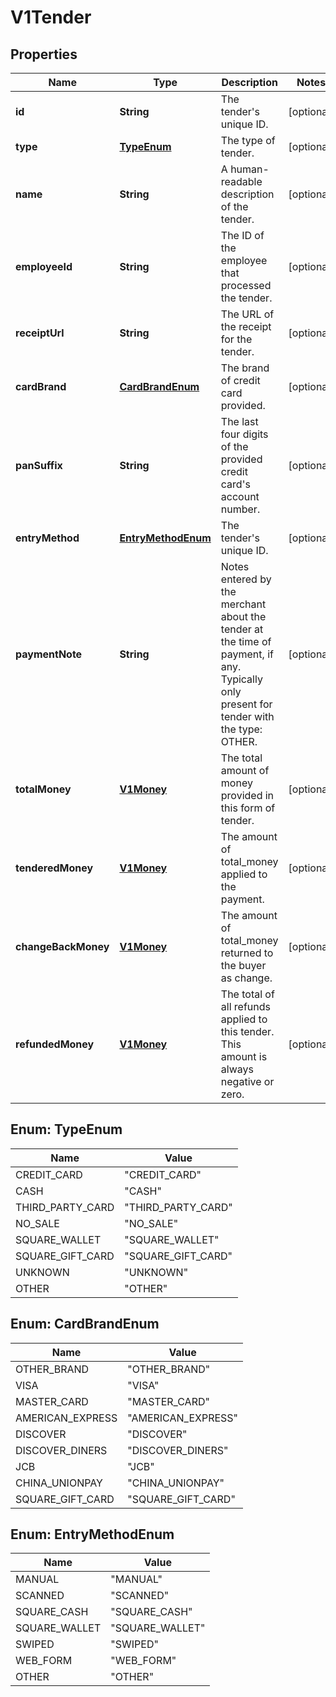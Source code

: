 
# V1Tender

## Properties
Name | Type | Description | Notes
------------ | ------------- | ------------- | -------------
**id** | **String** | The tender&#39;s unique ID. |  [optional]
**type** | [**TypeEnum**](#TypeEnum) | The type of tender. |  [optional]
**name** | **String** | A human-readable description of the tender. |  [optional]
**employeeId** | **String** | The ID of the employee that processed the tender. |  [optional]
**receiptUrl** | **String** | The URL of the receipt for the tender. |  [optional]
**cardBrand** | [**CardBrandEnum**](#CardBrandEnum) | The brand of credit card provided. |  [optional]
**panSuffix** | **String** | The last four digits of the provided credit card&#39;s account number. |  [optional]
**entryMethod** | [**EntryMethodEnum**](#EntryMethodEnum) | The tender&#39;s unique ID. |  [optional]
**paymentNote** | **String** | Notes entered by the merchant about the tender at the time of payment, if any. Typically only present for tender with the type: OTHER. |  [optional]
**totalMoney** | [**V1Money**](V1Money.md) | The total amount of money provided in this form of tender. |  [optional]
**tenderedMoney** | [**V1Money**](V1Money.md) | The amount of total_money applied to the payment. |  [optional]
**changeBackMoney** | [**V1Money**](V1Money.md) | The amount of total_money returned to the buyer as change. |  [optional]
**refundedMoney** | [**V1Money**](V1Money.md) | The total of all refunds applied to this tender. This amount is always negative or zero. |  [optional]


<a name="TypeEnum"></a>
## Enum: TypeEnum
Name | Value
---- | -----
CREDIT_CARD | &quot;CREDIT_CARD&quot;
CASH | &quot;CASH&quot;
THIRD_PARTY_CARD | &quot;THIRD_PARTY_CARD&quot;
NO_SALE | &quot;NO_SALE&quot;
SQUARE_WALLET | &quot;SQUARE_WALLET&quot;
SQUARE_GIFT_CARD | &quot;SQUARE_GIFT_CARD&quot;
UNKNOWN | &quot;UNKNOWN&quot;
OTHER | &quot;OTHER&quot;


<a name="CardBrandEnum"></a>
## Enum: CardBrandEnum
Name | Value
---- | -----
OTHER_BRAND | &quot;OTHER_BRAND&quot;
VISA | &quot;VISA&quot;
MASTER_CARD | &quot;MASTER_CARD&quot;
AMERICAN_EXPRESS | &quot;AMERICAN_EXPRESS&quot;
DISCOVER | &quot;DISCOVER&quot;
DISCOVER_DINERS | &quot;DISCOVER_DINERS&quot;
JCB | &quot;JCB&quot;
CHINA_UNIONPAY | &quot;CHINA_UNIONPAY&quot;
SQUARE_GIFT_CARD | &quot;SQUARE_GIFT_CARD&quot;


<a name="EntryMethodEnum"></a>
## Enum: EntryMethodEnum
Name | Value
---- | -----
MANUAL | &quot;MANUAL&quot;
SCANNED | &quot;SCANNED&quot;
SQUARE_CASH | &quot;SQUARE_CASH&quot;
SQUARE_WALLET | &quot;SQUARE_WALLET&quot;
SWIPED | &quot;SWIPED&quot;
WEB_FORM | &quot;WEB_FORM&quot;
OTHER | &quot;OTHER&quot;



